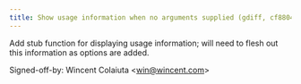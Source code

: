```yaml
---
title: Show usage information when no arguments supplied (gdiff, cf8804a)
---
```


Add stub function for displaying usage information; will need to flesh out this information as options are added.

Signed-off-by: Wincent Colaiuta &lt;win@wincent.com&gt;
